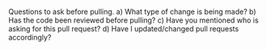 Questions to ask before pulling.
a) What type of change is being made?
b) Has the code been reviewed before pulling?
c) Have you mentioned who is asking for this pull request?
d) Have I updated/changed pull requests accordingly?
